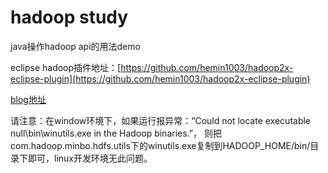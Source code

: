 # hadoop study

java操作hadoop api的用法demo

eclipse hadoop插件地址：[https://github.com/hemin1003/hadoop2x-eclipse-plugin](https://github.com/hemin1003/hadoop2x-eclipse-plugin)

[blog地址](http://blog.csdn.net/hemin1003/article/category/6985523)

请注意：在window环境下，如果运行报异常：“Could not locate executable null\bin\winutils.exe in the Hadoop binaries.”，
则把com.hadoop.minbo.hdfs.utils下的winutils.exe复制到HADOOP_HOME/bin/目录下即可，linux开发环境无此问题。